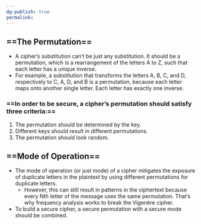 ```yaml
---
dg-publish: true
permalink:
---
```







## ==The Permutation==

- A cipher’s substitution can’t be just any substitution. It should be a permutation, which is a rearrangement of the letters A to Z, such that each letter has a unique inverse.
- For example, a substitution that transforms the letters A, B, C, and D, respectively to C, A, D, and B is a permutation, because each letter maps onto another single letter. Each letter has exactly one inverse.

### ==In order to be secure, a cipher’s permutation should satisfy three criteria:==

1. The permutation should be determined by the key.
2. Different keys should result in different permutations.
3. The permutation should look random.

## ==Mode of Operation==

- The mode of operation (or just mode) of a cipher mitigates the exposure of duplicate letters in the plaintext by using different permutations for duplicate letters.
    - However, this can still result in patterns in the ciphertext because every Nth letter of the message uses the same permutation. That’s why frequency analysis works to break the Vigenère cipher.
- To build a secure cipher, a secure permutation with a secure mode should be combined.
